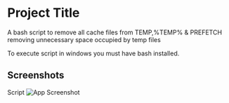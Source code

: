 
# Project Title

A bash script to remove all cache files from TEMP,%TEMP% & PREFETCH removing unnecessary space occupied by temp files


To execute script in windows you must have bash installed.
## Screenshots
Script
![App Screenshot](https://via.placeholder.com/468x300?text=App+Screenshot+Here)
